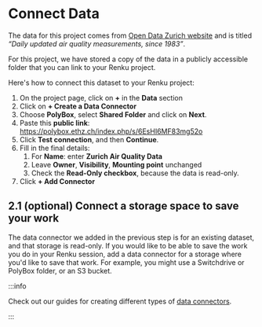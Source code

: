 # Connect Data

The data for this project comes from [Open Data Zurich
website](https://data.stadt-zuerich.ch/dataset/ugz_luftschadstoffmessung_tageswerte) and is titled *“Daily updated air quality measurements, since 1983”*.

For this project, we have stored a copy of the data in a publicly accessible folder that you can
link to your Renku project.

Here's how to connect this dataset to your Renku project:

1. On the project page, click on **+** in the **Data** section
2. Click on **+ Create a Data Connector**
3. Choose **PolyBox**, select **Shared Folder** and click on **Next**. 
4. Paste this **public link**: https://polybox.ethz.ch/index.php/s/6EsHI6MF83mg52o 
5. Click **Test connection**, and then **Continue**.
6. Fill in the final details:
    1. For **Name**: enter **Zurich Air Quality Data**
    2. Leave **Owner**, **Visibility**, **Mounting point** unchanged
    3. Check the **Read-Only checkbox**, because the data is read-only.
7. Click **+ Add Connector**

## 2.1 (optional) Connect a storage space to save your work

The data connector we added in the previous step is for an existing dataset, and that storage is read-only. If you would like to be able to save the work you do in your Renku session, add a data connector for a storage where you'd like to save that work. For example, you might use a Switchdrive or PolyBox folder, or an S3 bucket. 

:::info

Check out our guides for creating different types of [data connectors](/docs/users/data/data).

:::
